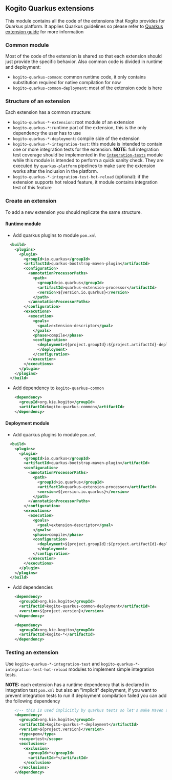 <!--
  Licensed to the Apache Software Foundation (ASF) under one
  or more contributor license agreements.  See the NOTICE file
  distributed with this work for additional information
  regarding copyright ownership.  The ASF licenses this file
  to you under the Apache License, Version 2.0 (the
  "License"); you may not use this file except in compliance
  with the License.  You may obtain a copy of the License at

    http://www.apache.org/licenses/LICENSE-2.0

  Unless required by applicable law or agreed to in writing,
  software distributed under the License is distributed on an
  "AS IS" BASIS, WITHOUT WARRANTIES OR CONDITIONS OF ANY
  KIND, either express or implied.  See the License for the
  specific language governing permissions and limitations
  under the License.
  -->

## Kogito Quarkus extensions

This module contains all the code of the extensions that Kogito provides
for Quarkus platform. It applies Quarkus guidelines so please refer to [Quarkus extension guide](https://quarkus.io/guides/writing-extensions)
for more information

### Common module
Most of the code of the extension is shared so that each extension should just provide the specific behavior. Also common
code is divided in runtime and deployment:
- `kogito-quarkus-common`: common runtime code, it only contains substitution required for native compilation for now
- `kogito-quarkus-common-deployment`: most of the extension code is here

### Structure of an extension
Each extension has a common structure:
- `kogito-quarkus-*-extension`: root module of an extension
- `kogito-quarkus-*`: runtime part of the extension, this is the only dependency
the user has to use
- `kogito-quarkus-*-deployment`: compile side of the extension
- `kogito-quarkus-*-integration-test`: this module is intended to contain one or more integration tests
  for the extension. **NOTE**: full integration test coverage should be implemented in the [`integration-tests`](https://github.com/kiegroup/kogito-runtimes/tree/main/integration-tests)
  module while this module is intended to perform a quick sanity check. They are executed by `quarkus-platform` pipelines 
  to make sure the extension works after the inclusion in the platform.
- `kogito-quarkus-*-integration-test-hot-reload` (optional): if the extension supports hot reload feature, it module contains
  integration test of this feature
  
### Create an extension
To add a new extension you should replicate the same structure.

#### Runtime module
- Add quarkus plugins to module `pom.xml`
```xml
  <build>
    <plugins>
      <plugin>
        <groupId>io.quarkus</groupId>
        <artifactId>quarkus-bootstrap-maven-plugin</artifactId>
        <configuration>
          <annotationProcessorPaths>
            <path>
              <groupId>io.quarkus</groupId>
              <artifactId>quarkus-extension-processor</artifactId>
              <version>${version.io.quarkus}</version>
            </path>
          </annotationProcessorPaths>
        </configuration>
        <executions>
          <execution>
            <goals>
              <goal>extension-descriptor</goal>
            </goals>
            <phase>compile</phase>
            <configuration>
              <deployment>${project.groupId}:${project.artifactId}-deployment:${project.version}
              </deployment>
            </configuration>
          </execution>
        </executions>
      </plugin>
    </plugins>
  </build>
```
- Add dependency to `kogito-quarkus-common`
```xml
    <dependency>
      <groupId>org.kie.kogito</groupId>
      <artifactId>kogito-quarkus-common</artifactId>
    </dependency>
```

#### Deployment module
- Add quarkus plugins to module `pom.xml`
```xml
  <build>
    <plugins>
      <plugin>
        <groupId>io.quarkus</groupId>
        <artifactId>quarkus-bootstrap-maven-plugin</artifactId>
        <configuration>
          <annotationProcessorPaths>
            <path>
              <groupId>io.quarkus</groupId>
              <artifactId>quarkus-extension-processor</artifactId>
              <version>${version.io.quarkus}</version>
            </path>
          </annotationProcessorPaths>
        </configuration>
        <executions>
          <execution>
            <goals>
              <goal>extension-descriptor</goal>
            </goals>
            <phase>compile</phase>
            <configuration>
              <deployment>${project.groupId}:${project.artifactId}-deployment:${project.version}
              </deployment>
            </configuration>
          </execution>
        </executions>
      </plugin>
    </plugins>
  </build>
```
- Add dependencies
```xml
    <dependency>
      <groupId>org.kie.kogito</groupId>
      <artifactId>kogito-quarkus-common-deployment</artifactId>
      <version>${project.version}</version>
    </dependency>

    <dependency>
      <groupId>org.kie.kogito</groupId>
      <artifactId>kogito-*</artifactId>
    </dependency>
```

### Testing an extension
Use `kogito-quarkus-*-integration-test` and `kogito-quarkus-*-integration-test-hot-reload` modules to implement simple 
integration tests.

**NOTE:** each extension has a runtime dependency that is declared in integration test `pom.xml` but also an "implicit" 
deployment, if you want to prevent integration tests to run if deployment compilation failed you can add the following dependency

```xml
    <!-- this is used implicitly by quarkus tests so let's make Maven aware of it -->
    <dependency>
      <groupId>org.kie.kogito</groupId>
      <artifactId>kogito-quarkus-*-deployment</artifactId>
      <version>${project.version}</version>
      <type>pom</type>
      <scope>test</scope>
      <exclusions>
        <exclusion>
          <groupId>*</groupId>
          <artifactId>*</artifactId>
        </exclusion>
      </exclusions>
    </dependency>
```